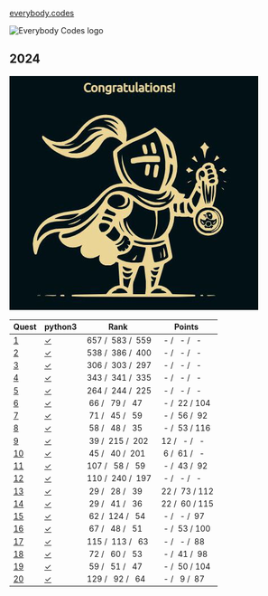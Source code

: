 [everybody.codes](https://everybody.codes)

<img src="https://everybody-codes.b-cdn.net/assets/img/logo.png" alt="Everybody Codes logo" style="height: 120px"/>

## 2024

![2024 Medal](doc/ec2024_small.jpg "2024 Medal")

<!-- @BEGIN:Quests:2024@ -->
| Quest | python3 | Rank | Points |
| --- | --- | --- | --- |
|[1](https://everybody.codes/event/2024/quests/1)|[✓](src/main/python/2024_01.py)|&nbsp;657&nbsp;/&nbsp;&nbsp;583&nbsp;/&nbsp;&nbsp;559|&nbsp;&nbsp;-&nbsp;/&nbsp;&nbsp;&nbsp;-&nbsp;/&nbsp;&nbsp;&nbsp;-|
|[2](https://everybody.codes/event/2024/quests/2)|[✓](src/main/python/2024_02.py)|&nbsp;538&nbsp;/&nbsp;&nbsp;386&nbsp;/&nbsp;&nbsp;400|&nbsp;&nbsp;-&nbsp;/&nbsp;&nbsp;&nbsp;-&nbsp;/&nbsp;&nbsp;&nbsp;-|
|[3](https://everybody.codes/event/2024/quests/3)|[✓](src/main/python/2024_03.py)|&nbsp;306&nbsp;/&nbsp;&nbsp;303&nbsp;/&nbsp;&nbsp;297|&nbsp;&nbsp;-&nbsp;/&nbsp;&nbsp;&nbsp;-&nbsp;/&nbsp;&nbsp;&nbsp;-|
|[4](https://everybody.codes/event/2024/quests/4)|[✓](src/main/python/2024_04.py)|&nbsp;343&nbsp;/&nbsp;&nbsp;341&nbsp;/&nbsp;&nbsp;335|&nbsp;&nbsp;-&nbsp;/&nbsp;&nbsp;&nbsp;-&nbsp;/&nbsp;&nbsp;&nbsp;-|
|[5](https://everybody.codes/event/2024/quests/5)|[✓](src/main/python/2024_05.py)|&nbsp;264&nbsp;/&nbsp;&nbsp;244&nbsp;/&nbsp;&nbsp;225|&nbsp;&nbsp;-&nbsp;/&nbsp;&nbsp;&nbsp;-&nbsp;/&nbsp;&nbsp;&nbsp;-|
|[6](https://everybody.codes/event/2024/quests/6)|[✓](src/main/python/2024_06.py)|&nbsp;&nbsp;66&nbsp;/&nbsp;&nbsp;&nbsp;79&nbsp;/&nbsp;&nbsp;&nbsp;47|&nbsp;&nbsp;-&nbsp;/&nbsp;&nbsp;22&nbsp;/&nbsp;104|
|[7](https://everybody.codes/event/2024/quests/7)|[✓](src/main/python/2024_07.py)|&nbsp;&nbsp;71&nbsp;/&nbsp;&nbsp;&nbsp;45&nbsp;/&nbsp;&nbsp;&nbsp;59|&nbsp;&nbsp;-&nbsp;/&nbsp;&nbsp;56&nbsp;/&nbsp;&nbsp;92|
|[8](https://everybody.codes/event/2024/quests/8)|[✓](src/main/python/2024_08.py)|&nbsp;&nbsp;58&nbsp;/&nbsp;&nbsp;&nbsp;48&nbsp;/&nbsp;&nbsp;&nbsp;35|&nbsp;&nbsp;-&nbsp;/&nbsp;&nbsp;53&nbsp;/&nbsp;116|
|[9](https://everybody.codes/event/2024/quests/9)|[✓](src/main/python/2024_09.py)|&nbsp;&nbsp;39&nbsp;/&nbsp;&nbsp;215&nbsp;/&nbsp;&nbsp;202|&nbsp;12&nbsp;/&nbsp;&nbsp;&nbsp;-&nbsp;/&nbsp;&nbsp;&nbsp;-|
|[10](https://everybody.codes/event/2024/quests/10)|[✓](src/main/python/2024_10.py)|&nbsp;&nbsp;45&nbsp;/&nbsp;&nbsp;&nbsp;40&nbsp;/&nbsp;&nbsp;201|&nbsp;&nbsp;6&nbsp;/&nbsp;&nbsp;61&nbsp;/&nbsp;&nbsp;&nbsp;-|
|[11](https://everybody.codes/event/2024/quests/11)|[✓](src/main/python/2024_11.py)|&nbsp;107&nbsp;/&nbsp;&nbsp;&nbsp;58&nbsp;/&nbsp;&nbsp;&nbsp;59|&nbsp;&nbsp;-&nbsp;/&nbsp;&nbsp;43&nbsp;/&nbsp;&nbsp;92|
|[12](https://everybody.codes/event/2024/quests/12)|[✓](src/main/python/2024_12.py)|&nbsp;110&nbsp;/&nbsp;&nbsp;240&nbsp;/&nbsp;&nbsp;197|&nbsp;&nbsp;-&nbsp;/&nbsp;&nbsp;&nbsp;-&nbsp;/&nbsp;&nbsp;&nbsp;-|
|[13](https://everybody.codes/event/2024/quests/13)|[✓](src/main/python/2024_13.py)|&nbsp;&nbsp;29&nbsp;/&nbsp;&nbsp;&nbsp;28&nbsp;/&nbsp;&nbsp;&nbsp;39|&nbsp;22&nbsp;/&nbsp;&nbsp;73&nbsp;/&nbsp;112|
|[14](https://everybody.codes/event/2024/quests/14)|[✓](src/main/python/2024_14.py)|&nbsp;&nbsp;29&nbsp;/&nbsp;&nbsp;&nbsp;41&nbsp;/&nbsp;&nbsp;&nbsp;36|&nbsp;22&nbsp;/&nbsp;&nbsp;60&nbsp;/&nbsp;115|
|[15](https://everybody.codes/event/2024/quests/15)|[✓](src/main/python/2024_15.py)|&nbsp;&nbsp;62&nbsp;/&nbsp;&nbsp;124&nbsp;/&nbsp;&nbsp;&nbsp;54|&nbsp;&nbsp;-&nbsp;/&nbsp;&nbsp;&nbsp;-&nbsp;/&nbsp;&nbsp;97|
|[16](https://everybody.codes/event/2024/quests/16)|[✓](src/main/python/2024_16.py)|&nbsp;&nbsp;67&nbsp;/&nbsp;&nbsp;&nbsp;48&nbsp;/&nbsp;&nbsp;&nbsp;51|&nbsp;&nbsp;-&nbsp;/&nbsp;&nbsp;53&nbsp;/&nbsp;100|
|[17](https://everybody.codes/event/2024/quests/17)|[✓](src/main/python/2024_17.py)|&nbsp;115&nbsp;/&nbsp;&nbsp;113&nbsp;/&nbsp;&nbsp;&nbsp;63|&nbsp;&nbsp;-&nbsp;/&nbsp;&nbsp;&nbsp;-&nbsp;/&nbsp;&nbsp;88|
|[18](https://everybody.codes/event/2024/quests/18)|[✓](src/main/python/2024_18.py)|&nbsp;&nbsp;72&nbsp;/&nbsp;&nbsp;&nbsp;60&nbsp;/&nbsp;&nbsp;&nbsp;53|&nbsp;&nbsp;-&nbsp;/&nbsp;&nbsp;41&nbsp;/&nbsp;&nbsp;98|
|[19](https://everybody.codes/event/2024/quests/19)|[✓](src/main/python/2024_19.py)|&nbsp;&nbsp;59&nbsp;/&nbsp;&nbsp;&nbsp;51&nbsp;/&nbsp;&nbsp;&nbsp;47|&nbsp;&nbsp;-&nbsp;/&nbsp;&nbsp;50&nbsp;/&nbsp;104|
|[20](https://everybody.codes/event/2024/quests/20)|[✓](src/main/python/2024_20.py)|&nbsp;129&nbsp;/&nbsp;&nbsp;&nbsp;92&nbsp;/&nbsp;&nbsp;&nbsp;64|&nbsp;&nbsp;-&nbsp;/&nbsp;&nbsp;&nbsp;9&nbsp;/&nbsp;&nbsp;87|
<!-- @END:Quests:2024@ -->
